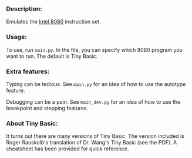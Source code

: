 ### Description:

Emulates the [Intel 8080][1] instruction set.


### Usage:

To use, run `main.py`. In the file, you can specify which 8080 program you want to run. The default is Tiny Basic.


### Extra features:

Typing can be tedious. See `main.py` for an idea of how to use the autotype feature.

Debugging can be a pain. See `main_dev.py` for an idea of how to use the breakpoint and stepping features.


### About Tiny Basic:

It turns out there are many versions of Tiny Basic. The version included is Roger Rauskolb's translation of Dr. Wang's Tiny Basic (see the PDF). A cheatsheet has been provided for quick reference.


[1]: https://en.wikipedia.org/wiki/Intel_8080

